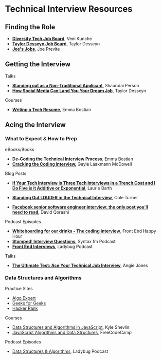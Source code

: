 # Technical Interview Resources

## Finding the Role
- **[Diversity Tech Job Board](https://www.diversifytech.co/job-board/)**, Veni Kunche
- **[Taylor Desseyn Job Board](https://www.taylordesseyn.com/job-board)**, Taylor Desseyn
- **[Joe's Jobs](https://pallet.xyz/list/joes-jobs/jobs)**, Joe Previte

## Getting the Interview

Talks
- **[Standing out as a Non-Traditional Applicant](https://egghead.io/talks/egghead-standing-out-as-a-non-traditional-applicant)**, Shaundai Person
- **[How Social Media Can Land You Your Dream Job](https://egghead.io/talks/egghead-how-social-media-can-land-you-your-dream-job)**, Taylor Desseyn

Courses
- **[Writing a Tech Resume](https://www.linkedin.com/learning/writing-a-tech-resume)**, Emma Bostian

## Acing the Interview


### What to Expect & How to Prep


eBooks/Books

- **[De-Coding the Technical Interview Process](https://technicalinterviews.dev/)**, Emma Bostian
- **[Cracking the Coding Interview](https://www.crackingthecodinginterview.com/),** Gayle Laakmann McDowell

Blog Posts

- **[If Your Tech Interview is Three Tech Interviews in a Trench Coat and I Do Five is it Additive or Exponential](https://laurieontech.com/posts/job-search/)**, Laurie Barth

- **[Standing Out LOUDER in the Technical Interview](https://cole.codes/posts/standing-out-louder-in-the-technical-interview)**, Cole Turner
- **[Facebook senior software engineer interview: the only post you’ll need to read](https://daqo.medium.com/facebook-senior-software-engineer-interview-the-only-post-youll-need-to-read-e4604ff2336d)**, David Qorashi

Podcast Episodes

- **[Whiteboarding for our drinks - The coding interview](https://podcasts.apple.com/dk/podcast/episode-108-whiteboarding-for-our-drinks-coding-interview/id1089047924?i=1000486229327)**, Front End Happy Hour
- **[Stumped! Interview Questions](https://syntax.fm/show/071/hasty-treat-stumped-interview-questions)**, Syntax.fm Podcast
- **[Front End Interviews](https://www.ladybug.dev/episodes/frontend-interviews)**, Ladybug Podcast

Talks

- **[The Ultimate Test: Ace Your Technical Job Interview](https://angiejones.tech/technical-interviews-for-automation-engineers/)**, Angie Jones


### Data Structures and Algorithms

Practice Sites
- [Algo Expert](https://www.algoexpert.io/product?r=ads&r=ads&gclid=CjwKCAjw4KyJBhAbEiwAaAQbEwHp6n7_7I0jJqwgacl5d-qCWkuiN1DtNxgxjvsdLsDAZ_TivZTcWBoCmI0QAvD_BwE)
- [Geeks for Geeks](https://www.geeksforgeeks.org/)
- [Hacker Rank](https://www.hackerrank.com/)

Courses

- [Data Structures and Algorithms in JavaScript](https://egghead.io/courses/data-structures-and-algorithms-in-javascript), Kyle Shevlin
- [JavaScript Algorithms and Data Structures](https://www.freecodecamp.org/learn/javascript-algorithms-and-data-structures/#basic-javascript), FreeCodeCamp

Podcast Episodes
- [Data Structures & Algorithms](https://www.ladybug.dev/episodes/data-structures-and-algorithms), Ladybug Podcast
